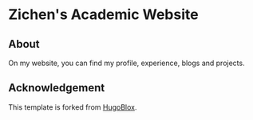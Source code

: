 # Zichen's Academic Website

## About
On my website, you can find my profile, experience, blogs and projects.

## Acknowledgement
This template is forked from [HugoBlox](https://github.com/HugoBlox/theme-academic-cv).